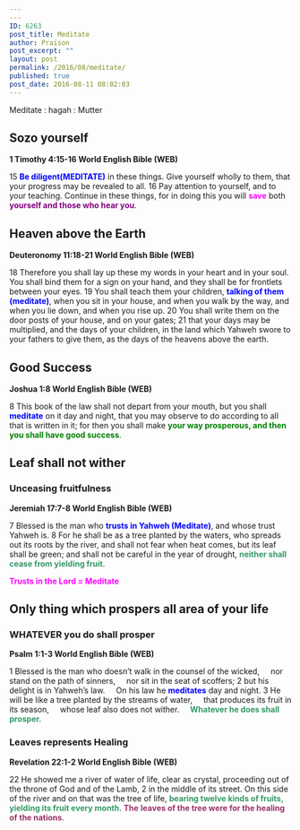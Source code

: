 ```yaml
---
---
ID: 6263
post_title: Meditate
author: Praison
post_excerpt: ""
layout: post
permalink: /2016/08/meditate/
published: true
post_date: 2016-08-11 08:02:03
---
```

<p class="passage-display">Meditate : hagah : Mutter</p>

<h2 class="passage-display"><strong>Sozo yourself </strong></h2>
<p class="passage-display"><strong><span class="passage-display-bcv">1 Timothy 4:15-16
</span><span class="passage-display-version">World English Bible (WEB)</span></strong></p>
<span id="en-WEB-29764" class="text 1Tim-4-15"><span class="versenum">15 </span><span style="color: #0000ff;"><strong>Be diligent(MEDITATE)</strong></span> in these things. Give yourself wholly to them, that your progress may be revealed to all. </span><span id="en-WEB-29765" class="text 1Tim-4-16"><span class="versenum">16 </span>Pay attention to yourself, and to your teaching. Continue in these things, for in doing this you will <span style="color: #ff00ff;"><strong>save</strong></span> both <span style="color: #800080;"><strong>yourself and those who hear you</strong></span>.</span>
<h2 class="passage-display"><strong>Heaven above the Earth</strong></h2>
<p class="passage-display"><strong><span class="passage-display-bcv">Deuteronomy 11:18-21
</span><span class="passage-display-version">World English Bible (WEB)</span></strong></p>
<span id="en-WEB-5227" class="text Deut-11-18"><span class="versenum">18 </span>Therefore you shall lay up these my words in your heart and in your soul. You shall bind them for a sign on your hand, and they shall be for frontlets between your eyes. </span><span id="en-WEB-5228" class="text Deut-11-19"><span class="versenum">19 </span>You shall teach them your children, <span style="color: #0000ff;"><strong>talking of them (meditate)</strong></span>, when you sit in your house, and when you walk by the way, and when you lie down, and when you rise up. </span><span id="en-WEB-5229" class="text Deut-11-20"><span class="versenum">20 </span>You shall write them on the door posts of your house, and on your gates; </span><span id="en-WEB-5230" class="text Deut-11-21"><span class="versenum">21 </span>that your days may be multiplied, and the days of your children, in the land which Yahweh swore to your fathers to give them, as the days of the heavens above the earth.</span>
<h2><strong>Good Success</strong></h2>
<p class="passage-display"><strong><span class="passage-display-bcv">Joshua 1:8
</span><span class="passage-display-version">World English Bible (WEB)</span></strong></p>
<span id="en-WEB-5860" class="text Josh-1-8"><span class="versenum">8 </span>This book of the law shall not depart from your mouth, but you shall <span style="color: #0000ff;"><strong>meditate</strong></span> on it day and night, that you may observe to do according to all that is written in it; for then you shall make <span style="color: #008000;"><strong>your way prosperous, and then you shall have good success</strong></span>.</span>
<h2><strong>Leaf shall not wither</strong></h2>
<h3><strong>Unceasing fruitfulness</strong></h3>
<p class="passage-display"><strong><span class="passage-display-bcv">Jeremiah 17:7-8
</span><span class="passage-display-version">World English Bible (WEB)</span></strong></p>
<span id="en-WEB-19365" class="text Jer-17-7"><span class="versenum">7 </span>Blessed is the man who <span style="color: #0000ff;"><strong>trusts in Yahweh (Meditate)</strong></span>, and whose trust Yahweh is. </span><span id="en-WEB-19366" class="text Jer-17-8"><span class="versenum">8 </span>For he shall be as a tree planted by the waters, who spreads out its roots by the river, and shall not fear when heat comes, but its leaf shall be green; and shall not be careful in the year of drought, <span style="color: #339966;"><strong>neither shall cease from yielding fruit</strong></span>.</span>

<span style="color: #ff00ff;"><strong>Trusts in the Lord = Meditate</strong></span>
<div class="poetry top-1">
<h2 class="line"><strong>Only thing which prospers all area of your life</strong></h2>
<h3><strong>WHATEVER you do shall prosper</strong></h3>
<p class="passage-display"><strong><span class="passage-display-bcv">Psalm 1:1-3
</span><span class="passage-display-version">World English Bible (WEB)</span></strong></p>

<div class="poetry">
<p class="line"><span class="chapter-1"><span class="text Ps-1-1"><span class="chapternum">1 </span>Blessed is the man who doesn’t walk in the counsel of the wicked,</span></span>
<span class="indent-1"><span class="indent-1-breaks">    </span><span class="text Ps-1-1">nor stand on the path of sinners,</span></span>
<span class="indent-1"><span class="indent-1-breaks">    </span><span class="text Ps-1-1">nor sit in the seat of scoffers;</span></span>
<span id="en-WEB-13942" class="text Ps-1-2"><span class="versenum">2 </span>but his delight is in Yahweh’s law.</span>
<span class="indent-1"><span class="indent-1-breaks">    </span><span class="text Ps-1-2">On his law he <span style="color: #0000ff;"><strong>meditates</strong></span> day and night.</span></span>
<span id="en-WEB-13943" class="text Ps-1-3"><span class="versenum">3 </span>He will be like a tree planted by the streams of water,</span>
<span class="indent-1"><span class="indent-1-breaks">    </span><span class="text Ps-1-3">that produces its fruit in its season,</span></span>
<span class="indent-1"><span class="indent-1-breaks">    </span><span class="text Ps-1-3">whose leaf also does not wither.</span></span>
<span class="indent-1"><span class="indent-1-breaks">   <span style="color: #339966;"><strong> </strong></span></span><span style="color: #339966;"><strong><span class="text Ps-1-3">Whatever he does shall prosper.</span></strong></span></span></p>

</div>
<h3><strong>Leaves represents Healing </strong></h3>
</div>
<p class="passage-display"><strong><span class="passage-display-bcv">Revelation 22:1-2
</span><span class="passage-display-version">World English Bible (WEB)</span></strong></p>
<p class="chapter-2"><span id="en-WEB-31083" class="text Rev-22-1"><span class="chapternum">22 </span>He showed me a river of water of life, clear as crystal, proceeding out of the throne of God and of the Lamb, </span><span id="en-WEB-31084" class="text Rev-22-2"><span class="versenum">2 </span>in the middle of its street. On this side of the river and on that was the tree of life, <span style="color: #339966;"><strong>bearing twelve kinds of fruits, yielding its fruit every month</strong></span>. <span style="color: #993366;"><strong>The</strong> <strong>leaves of the tree were for the healing of the nations</strong></span>.</span></p>